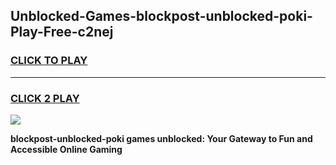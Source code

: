 
## Unblocked-Games-blockpost-unblocked-poki-Play-Free-c2nej
<h3>
<a href="https://premium76.site?title=blockpost-unblocked-poki&ref=10A">CLICK TO PLAY</a></h3>
<hr>

<h3>
<a href="https://premium76.site?title=blockpost-unblocked-poki&ref=10A">CLICK 2 PLAY</a>
  
</h3>

<a href="https://premium76.site?title=blockpost-unblocked-poki&ref=10A"><img src="https://clearcache.store/games.png"></a>


**blockpost-unblocked-poki games unblocked: Your Gateway to Fun and Accessible Online Gaming**
